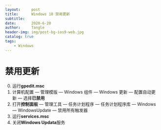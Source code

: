 ```yaml
---
layout:     post
title:      Windows 10 禁用更新
subtitle:   
date:       2020-6-20
author:     Tangle
header-img: img/post-bg-ios9-web.jpg
catalog: true
tags:
    - Windows
---
```


# 禁用更新

0. 运行**gpedit.msc**
0. 计算机配置 — 管理模版 — Windows 组件 — Windows 更新 — 配置自动更新 — 选择**已禁用**
0. 打开**控制面板** — 管理工具 — 任务计划程序 — 任务计划程序库 — Windows — WindowsUpdate — 禁用所有触发器
0. 运行**services.msc**
0. 关闭**Windows Updata**服务
